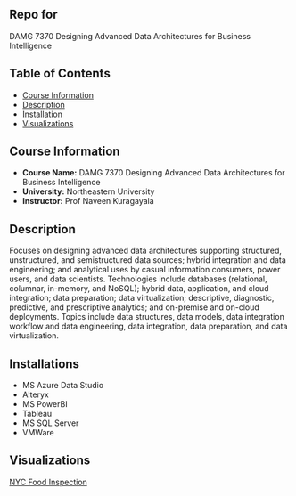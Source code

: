 ## Repo for 
DAMG 7370 Designing Advanced Data Architectures for Business Intelligence

## Table of Contents

- [Course Information](#course-information)
- [Description](#description)
- [Installation](#installations)
- [Visualizations](#visualizations)

## Course Information

- **Course Name:** DAMG 7370 Designing Advanced Data Architectures for Business Intelligence
- **University:** Northeastern University
- **Instructor:** Prof Naveen Kuragayala

## Description

Focuses on designing advanced data architectures supporting structured, unstructured, and semistructured data sources; hybrid integration and data engineering; and analytical uses by casual information consumers, power users, and data scientists. Technologies include databases (relational, columnar, in-memory, and NoSQL); hybrid data, application, and cloud integration; data preparation; data virtualization; descriptive, diagnostic, predictive, and prescriptive analytics; and on-premise and on-cloud deployments. Topics include data structures, data models, data integration workflow and data engineering, data integration, data preparation, and data virtualization.

## Installations

- MS Azure Data Studio
- Alteryx
- MS PowerBI
- Tableau
- MS SQL Server
- VMWare

## Visualizations
[NYC Food Inspection](https://public.tableau.com/views/NYC_Part4_with_extract/InspectionStatistics?:language=en-US&publish=yes&:display_count=n&:origin=viz_share_link)



